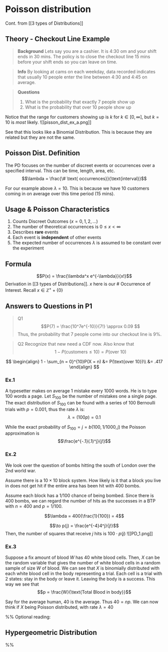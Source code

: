 # Poisson distribution
Cont. from [[3 types of Distributions]]
## Theory - Checkout Line Example
> **Background**
> Lets say you are a cashier.
> It is 4:30 om and your shift ends in 30 mins.
> The policy is to close the checkout line 15 mins before your shift ends so you can leave on time. 

> **Info**
> By looking at cams on each weekday, data recorded indicates that usually 10 people enter the line between 4:30 and 4:45 on average.

> **Questions**
> 1. What is the probability that exactly 7 people show up
> 2. What is the probability that over 10 people show up

Notice that the range for customers showing up is $k$ for $k \in [0, \infty]$, but $k=10$ is *most* likely.
![[pisson_dist_ex_a.png]]

See that this looks like a Binomial Distribution. This is because they are related but they are not the same.

## Poisson Dist. Definition
The PD focuses on the number of discreet events or occurrences over a specified interval. This can be time, length, area, etc. 
$$\lambda = \frac{\# \text{ occurrences}}{\text{interval}}$$

For our example above $\lambda = 10$.
This is because we have 10 customers coming  in on average over this time period (15 mins).
## Usage \& Poisson Characteristics
1. Counts Discreet Outcomes $(x = 0, 1, 2, \dotso)$
2. The number of theoretical occurrences is $0\leq x \lt \infty$
3. Describes **rare** events
4. Each event is **independent** of other events
5. The expected number of occurrences $\lambda$  is assumed to be constant over the experiment

## Formula
$$P(x) = \frac{\lambda^x e^{-\lambda}}{x!}$$
Derivation in [[3 types of Distributions]].
$x$ here is our \# Occurrence of Interest. Recall $x\in\mathbb{Z}^++\{0\}$ 

## Answers to Questions in P1
> Q1 
> $$P(7) = \frac{10^7e^{-10}}{7!} \approx 0.09 $$
> Thus, the probability that $7$ people come into our checkout line is $9\%$.  

> Q2
> Recognize that new need a CDF now.
> Also know that 
> $$1 - P(\text{customers}\leq 10) = P(\text{over 10})$$ 

$$
\begin{align}
	1 - \sum_{n = 0}^{10}P(X = n) &= P(\text{over 10})\\
	&= .417
\end{align}
$$
### Ex.1
A typesetter makes on average 1 mistake every 1000 words. He is to type 100 words a page. Let $S_{100}$ be the number of mistakes one a single page. The exact distribution of $S_{100}$ can be found with a series of 100 Bernoulli trials with $p = 0.001$, thus the rate $\lambda$ is: 
$$\lambda = ({100}p) = 0.1$$

While the exact probability of $S_{100} = j = b(100, 1/1000, j)$ the Poisson approximation is $$\frac{e^{-.1}(.1)^j}{j!}$$

### Ex.2
We look over the question of bombs hitting the south of London over the 2nd world war. 

Assume there is a $10\times 10$ block system. How likely is it that a block you live in does not get hit if the entire area has been hit with 400 bombs.  

Assume each block has a $1/100$ chance of being bombed. Since there is $400$ bombs, we can regard the number of hits as the successes in a BTP with $n=400$ and $p = 1/100$.  

$$\lambda = 400(\frac{1}{100}) = 4$$

$$\to p(j) = \frac{e^{-4}4^j}{j!}$$
Then, the number of squares that receive $j$ hits is $100\cdot p(j)$
![[PD_1.png]]

### Ex.3
Suppose a fix amount of blood $W$ has 40 white blood cells. Then, $X$ can be the random variable that gives the number of white blood cells in a random sample of size $W$ of blood. We can see that $X$ is binomially distributed with each white blood cell in the body representing a trial. Each cell is a trial with 2 states: stay in the body or leave it. Leaving the body is a success. This way we see that 
$$p = \frac{W}{\text{Total Blood in body}}$$

Say for the average human, 40 is the average. Thus $40=np$. We can now think if $X$ being Poisson distributed, with rate $\lambda = 40$

%%
Optional reading: 
## Hypergeometric Distribution
%%